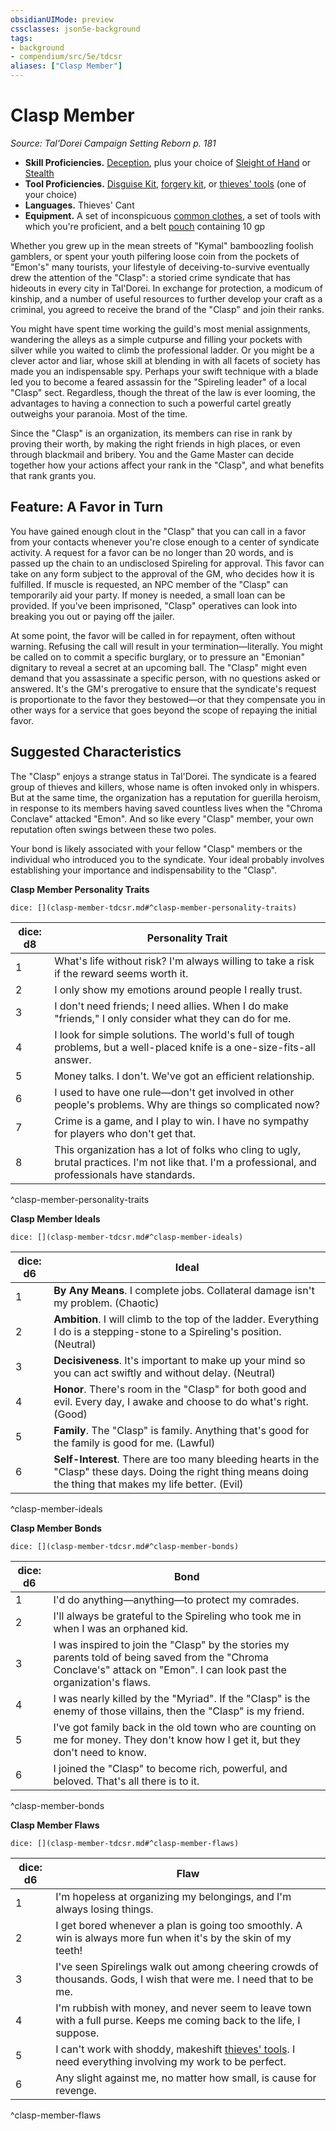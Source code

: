 ```yaml
---
obsidianUIMode: preview
cssclasses: json5e-background
tags:
- background
- compendium/src/5e/tdcsr
aliases: ["Clasp Member"]
---
```

# Clasp Member
*Source: Tal'Dorei Campaign Setting Reborn p. 181*  

- **Skill Proficiencies.** [Deception](/Systems/5e/rules/skills.md#Deception), plus your choice of [Sleight of Hand](/Systems/5e/rules/skills.md#Sleight%20of%20Hand) or [Stealth](/Systems/5e/rules/skills.md#Stealth)  
- **Tool Proficiencies.** [Disguise Kit](/Systems/5e/items/disguise-kit.md), [forgery kit](/Systems/5e/items/forgery-kit.md), or [thieves' tools](/Systems/5e/items/thieves-tools.md) (one of your choice)  
- **Languages.** Thieves' Cant  
- **Equipment.** A set of inconspicuous [common clothes](/Systems/5e/items/common-clothes.md), a set of tools with which you're proficient, and a belt [pouch](/Systems/5e/items/pouch.md) containing 10 gp  

Whether you grew up in the mean streets of "Kymal" bamboozling foolish gamblers, or spent your youth pilfering loose coin from the pockets of "Emon's" many tourists, your lifestyle of deceiving-to-survive eventually drew the attention of the "Clasp": a storied crime syndicate that has hideouts in every city in Tal'Dorei. In exchange for protection, a modicum of kinship, and a number of useful resources to further develop your craft as a criminal, you agreed to receive the brand of the "Clasp" and join their ranks.

You might have spent time working the guild's most menial assignments, wandering the alleys as a simple cutpurse and filling your pockets with silver while you waited to climb the professional ladder. Or you might be a clever actor and liar, whose skill at blending in with all facets of society has made you an indispensable spy. Perhaps your swift technique with a blade led you to become a feared assassin for the "Spireling leader" of a local "Clasp" sect. Regardless, though the threat of the law is ever looming, the advantages to having a connection to such a powerful cartel greatly outweighs your paranoia. Most of the time.

Since the "Clasp" is an organization, its members can rise in rank by proving their worth, by making the right friends in high places, or even through blackmail and bribery. You and the Game Master can decide together how your actions affect your rank in the "Clasp", and what benefits that rank grants you.

## Feature: A Favor in Turn

You have gained enough clout in the "Clasp" that you can call in a favor from your contacts whenever you're close enough to a center of syndicate activity. A request for a favor can be no longer than 20 words, and is passed up the chain to an undisclosed Spireling for approval. This favor can take on any form subject to the approval of the GM, who decides how it is fulfilled. If muscle is requested, an NPC member of the "Clasp" can temporarily aid your party. If money is needed, a small loan can be provided. If you've been imprisoned, "Clasp" operatives can look into breaking you out or paying off the jailer.

At some point, the favor will be called in for repayment, often without warning. Refusing the call will result in your termination—literally. You might be called on to commit a specific burglary, or to pressure an "Emonian" dignitary to reveal a secret at an upcoming ball. The "Clasp" might even demand that you assassinate a specific person, with no questions asked or answered. It's the GM's prerogative to ensure that the syndicate's request is proportionate to the favor they bestowed—or that they compensate you in other ways for a service that goes beyond the scope of repaying the initial favor.

## Suggested Characteristics

The "Clasp" enjoys a strange status in Tal'Dorei. The syndicate is a feared group of thieves and killers, whose name is often invoked only in whispers. But at the same time, the organization has a reputation for guerilla heroism, in response to its members having saved countless lives when the "Chroma Conclave" attacked "Emon". And so like every "Clasp" member, your own reputation often swings between these two poles.

Your bond is likely associated with your fellow "Clasp" members or the individual who introduced you to the syndicate. Your ideal probably involves establishing your importance and indispensability to the "Clasp".

**Clasp Member Personality Traits**

`dice: [](clasp-member-tdcsr.md#^clasp-member-personality-traits)`

| dice: d8 | Personality Trait |
|----------|-------------------|
| 1 | What's life without risk? I'm always willing to take a risk if the reward seems worth it. |
| 2 | I only show my emotions around people I really trust. |
| 3 | I don't need friends; I need allies. When I do make "friends," I only consider what they can do for me. |
| 4 | I look for simple solutions. The world's full of tough problems, but a well-placed knife is a one-size-fits-all answer. |
| 5 | Money talks. I don't. We've got an efficient relationship. |
| 6 | I used to have one rule—don't get involved in other people's problems. Why are things so complicated now? |
| 7 | Crime is a game, and I play to win. I have no sympathy for players who don't get that. |
| 8 | This organization has a lot of folks who cling to ugly, brutal practices. I'm not like that. I'm a professional, and professionals have standards. |
^clasp-member-personality-traits

**Clasp Member Ideals**

`dice: [](clasp-member-tdcsr.md#^clasp-member-ideals)`

| dice: d6 | Ideal |
|----------|-------|
| 1 | **By Any Means**. I complete jobs. Collateral damage isn't my problem. (Chaotic) |
| 2 | **Ambition**. I will climb to the top of the ladder. Everything I do is a stepping-stone to a Spireling's position. (Neutral) |
| 3 | **Decisiveness**. It's important to make up your mind so you can act swiftly and without delay. (Neutral) |
| 4 | **Honor**. There's room in the "Clasp" for both good and evil. Every day, I awake and choose to do what's right. (Good) |
| 5 | **Family**. The "Clasp" is family. Anything that's good for the family is good for me. (Lawful) |
| 6 | **Self-Interest**. There are too many bleeding hearts in the "Clasp" these days. Doing the right thing means doing the thing that makes my life better. (Evil) |
^clasp-member-ideals

**Clasp Member Bonds**

`dice: [](clasp-member-tdcsr.md#^clasp-member-bonds)`

| dice: d6 | Bond |
|----------|------|
| 1 | I'd do anything—anything—to protect my comrades. |
| 2 | I'll always be grateful to the Spireling who took me in when I was an orphaned kid. |
| 3 | I was inspired to join the "Clasp" by the stories my parents told of being saved from the "Chroma Conclave's" attack on "Emon". I can look past the organization's flaws. |
| 4 | I was nearly killed by the "Myriad". If the "Clasp" is the enemy of those villains, then the "Clasp" is my friend. |
| 5 | I've got family back in the old town who are counting on me for money. They don't know how I get it, but they don't need to know. |
| 6 | I joined the "Clasp" to become rich, powerful, and beloved. That's all there is to it. |
^clasp-member-bonds

**Clasp Member Flaws**

`dice: [](clasp-member-tdcsr.md#^clasp-member-flaws)`

| dice: d6 | Flaw |
|----------|------|
| 1 | I'm hopeless at organizing my belongings, and I'm always losing things. |
| 2 | I get bored whenever a plan is going too smoothly. A win is always more fun when it's by the skin of my teeth! |
| 3 | I've seen Spirelings walk out among cheering crowds of thousands. Gods, I wish that were me. I need that to be me. |
| 4 | I'm rubbish with money, and never seem to leave town with a full purse. Keeps me coming back to the life, I suppose. |
| 5 | I can't work with shoddy, makeshift [thieves' tools](/Systems/5e/items/thieves-tools.md). I need everything involving my work to be perfect. |
| 6 | Any slight against me, no matter how small, is cause for revenge. |
^clasp-member-flaws